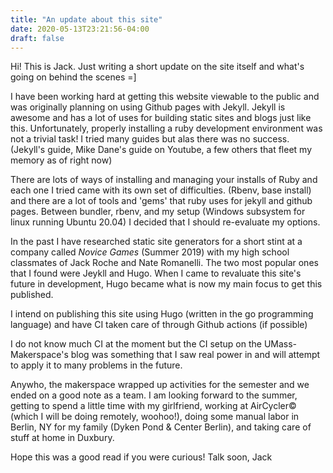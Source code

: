 ```yaml
---
title: "An update about this site"
date: 2020-05-13T23:21:56-04:00
draft: false
---
```


Hi! This is Jack. Just writing a short update on the site itself and what's going on behind the scenes =]

I have been working hard at getting this website viewable to the public and was originally planning on using Github pages with Jekyll. Jekyll is awesome and has a lot of uses for building static sites and blogs just like this. Unfortunately, properly installing a ruby development environment was not a trivial task! I tried many guides but alas there was no success. (Jekyll's guide, Mike Dane's guide on Youtube, a few others that fleet my memory as of right now)

There are lots of ways of installing and managing your installs of Ruby and each one I tried came with its own set of difficulties. (Rbenv, base install) and there are a lot of tools and 'gems' that ruby uses for jekyll and github pages. Between bundler, rbenv, and my setup (Windows subsystem for linux running Ubuntu 20.04) I decided that I should re-evaluate my options.

In the past I have researched static site generators for a short stint at a company called *Novice Games* (Summer 2019) with my high school classmates of Jack Roche and Nate Romanelli. The two most popular ones that I found were Jeykll and Hugo. When I came to revaluate this site's future in development, Hugo became what is now my main focus to get this published.

I intend on publishing this site using Hugo (written in the go programming language) and have CI taken care of through Github actions (if possible)

I do not know much CI at the moment but the CI setup on the UMass-Makerspace's blog was something that I saw real power in and will attempt to apply it to many problems in the future.

Anywho, the makerspace wrapped up activities for the semester and we ended on a good note as a team. I am looking forward to the summer, getting to spend a little time with my girlfriend, working at AirCycler© (which I will be doing remotely, woohoo!), doing some manual labor in Berlin, NY for my family (Dyken Pond & Center Berlin), and taking care of stuff at home in Duxbury.

Hope this was a good read if you were curious!
Talk soon,
Jack